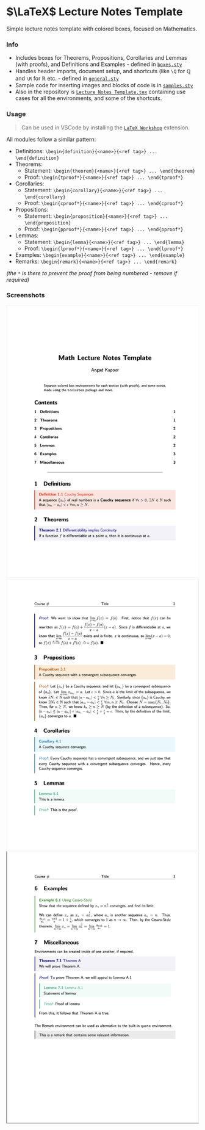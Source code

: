 # $\LaTeX$ Lecture Notes Template

Simple lecture notes template with colored boxes, focused on Mathematics.

### Info

-   Includes boxes for Theorems, Propositions, Corollaries and Lemmas (with proofs), and Definitions and Examples - defined in [`boxes.sty`](https://github.com/xAngad/latex-lecture-notes/blob/main/packages/boxes.sty)
-   Handles header imports, document setup, and shortcuts (like `\Q` for $\mathbb{Q}$ and `\R` for $\mathbb{R}$ etc. - defined in [`general.sty`](https://github.com/xAngad/latex-lecture-notes/blob/main/packages/general.sty)
-   Sample code for inserting images and blocks of code is in [`samples.sty`](https://github.com/xAngad/latex-lecture-notes/blob/main/packages/samples.sty)
-   Also in the repository is [`Lecture Notes Template.tex`](https://github.com/xAngad/latex-lecture-notes/blob/main/Lecture%20Notes%20Template.tex) containing use cases for all the environments, and some of the shortcuts.

### Usage

> Can be used in VSCode by installing the [`LaTeX Workshop`](https://marketplace.visualstudio.com/items?itemName=James-Yu.latex-workshop) extension.

All modules follow a similar pattern:

-   Definitions: `\begin{definition}{<name>}{<ref tag>} ... \end{definition}`
-   Theorems:
    -   Statement: `\begin{theorem}{<name>}{<ref tag>} ... \end{theorem}`
    -   Proof: `\begin{tproof*}{<name>}{<ref tag>} ... \end{tproof*}`
-   Corollaries:
    -   Statement: `\begin{corollary}{<name>}{<ref tag>} ... \end{corollary}`
    -   Proof: `\begin{cproof*}{<name>}{<ref tag>} ... \end{cproof*}`
-   Propositions:
    -   Statement: `\begin{proposition}{<name>}{<ref tag>} ... \end{proposition}`
    -   Proof: `\begin{pproof*}{<name>}{<ref tag>} ... \end{pproof*}`
-   Lemmas:
    -   Statement: `\begin{lemma}{<name>}{<ref tag>} ... \end{lemma}`
    -   Proof: `\begin{lproof*}{<name>}{<ref tag>} ... \end{lproof*}`
-   Examples: `\begin{example}{<name>}{<ref tag>} ... \end{example}`
-   Remarks: `\begin{remark}{<name>}{<ref tag>} ... \end{remark}`

_(the `*` is there to prevent the proof from being numbered - remove if required)_

### Screenshots

![Sample Image 1](https://github.com/xAngad/latex-lecture-notes/blob/main/images/sample_1.png)
![Sample Image 2](https://github.com/xAngad/latex-lecture-notes/blob/main/images/sample_2.png)
![Sample Image 3](https://github.com/xAngad/latex-lecture-notes/blob/main/images/sample_3.png)
